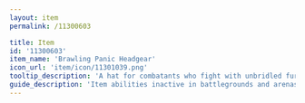 ```yaml
---
layout: item
permalink: /11300603

title: Item
id: '11300603'
item_name: 'Brawling Panic Headgear'
icon_url: 'item/icon/11301039.png'
tooltip_description: 'A hat for combatants who fight with unbridled fury on the field of battle.'
guide_description: 'Item abilities inactive in battlegrounds and arenas.'
---
```

